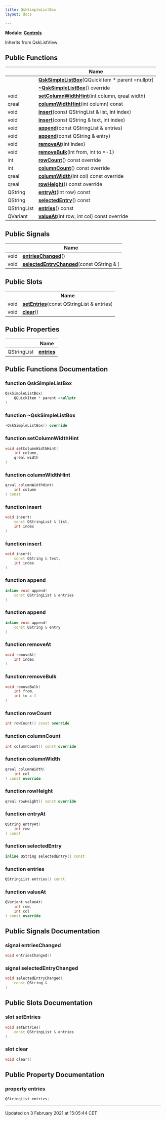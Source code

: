 ```yaml
---
title: QskSimpleListBox
layout: docs

---
```



**Module:** **[Controls](/docs/modules/group__Controls/)**



Inherits from QskListView

## Public Functions

|                | Name           |
| -------------- | -------------- |
| | **[QskSimpleListBox](/docs/classes/classQskSimpleListBox/#function-qsksimplelistbox)**(QQuickItem * parent =nullptr) |
| | **[~QskSimpleListBox](/docs/classes/classQskSimpleListBox/#function-~qsksimplelistbox)**() override |
| void | **[setColumnWidthHint](/docs/classes/classQskSimpleListBox/#function-setcolumnwidthhint)**(int column, qreal width) |
| qreal | **[columnWidthHint](/docs/classes/classQskSimpleListBox/#function-columnwidthhint)**(int column) const |
| void | **[insert](/docs/classes/classQskSimpleListBox/#function-insert)**(const QStringList & list, int index) |
| void | **[insert](/docs/classes/classQskSimpleListBox/#function-insert)**(const QString & text, int index) |
| void | **[append](/docs/classes/classQskSimpleListBox/#function-append)**(const QStringList & entries) |
| void | **[append](/docs/classes/classQskSimpleListBox/#function-append)**(const QString & entry) |
| void | **[removeAt](/docs/classes/classQskSimpleListBox/#function-removeat)**(int index) |
| void | **[removeBulk](/docs/classes/classQskSimpleListBox/#function-removebulk)**(int from, int to =-1) |
| int | **[rowCount](/docs/classes/classQskSimpleListBox/#function-rowcount)**() const override |
| int | **[columnCount](/docs/classes/classQskSimpleListBox/#function-columncount)**() const override |
| qreal | **[columnWidth](/docs/classes/classQskSimpleListBox/#function-columnwidth)**(int col) const override |
| qreal | **[rowHeight](/docs/classes/classQskSimpleListBox/#function-rowheight)**() const override |
| QString | **[entryAt](/docs/classes/classQskSimpleListBox/#function-entryat)**(int row) const |
| QString | **[selectedEntry](/docs/classes/classQskSimpleListBox/#function-selectedentry)**() const |
| QStringList | **[entries](/docs/classes/classQskSimpleListBox/#function-entries)**() const |
| QVariant | **[valueAt](/docs/classes/classQskSimpleListBox/#function-valueat)**(int row, int col) const override |

## Public Signals

|                | Name           |
| -------------- | -------------- |
| void | **[entriesChanged](/docs/classes/classQskSimpleListBox/#signal-entrieschanged)**() |
| void | **[selectedEntryChanged](/docs/classes/classQskSimpleListBox/#signal-selectedentrychanged)**(const QString & ) |

## Public Slots

|                | Name           |
| -------------- | -------------- |
| void | **[setEntries](/docs/classes/classQskSimpleListBox/#slot-setentries)**(const QStringList & entries) |
| void | **[clear](/docs/classes/classQskSimpleListBox/#slot-clear)**() |

## Public Properties

|                | Name           |
| -------------- | -------------- |
| QStringList | **[entries](/docs/classes/classQskSimpleListBox/#property-entries)**  |

## Public Functions Documentation

### function QskSimpleListBox

```cpp
QskSimpleListBox(
    QQuickItem * parent =nullptr
)
```


### function ~QskSimpleListBox

```cpp
~QskSimpleListBox() override
```


### function setColumnWidthHint

```cpp
void setColumnWidthHint(
    int column,
    qreal width
)
```


### function columnWidthHint

```cpp
qreal columnWidthHint(
    int column
) const
```


### function insert

```cpp
void insert(
    const QStringList & list,
    int index
)
```


### function insert

```cpp
void insert(
    const QString & text,
    int index
)
```


### function append

```cpp
inline void append(
    const QStringList & entries
)
```


### function append

```cpp
inline void append(
    const QString & entry
)
```


### function removeAt

```cpp
void removeAt(
    int index
)
```


### function removeBulk

```cpp
void removeBulk(
    int from,
    int to =-1
)
```


### function rowCount

```cpp
int rowCount() const override
```


### function columnCount

```cpp
int columnCount() const override
```


### function columnWidth

```cpp
qreal columnWidth(
    int col
) const override
```


### function rowHeight

```cpp
qreal rowHeight() const override
```


### function entryAt

```cpp
QString entryAt(
    int row
) const
```


### function selectedEntry

```cpp
inline QString selectedEntry() const
```


### function entries

```cpp
QStringList entries() const
```


### function valueAt

```cpp
QVariant valueAt(
    int row,
    int col
) const override
```


## Public Signals Documentation

### signal entriesChanged

```cpp
void entriesChanged()
```


### signal selectedEntryChanged

```cpp
void selectedEntryChanged(
    const QString & 
)
```


## Public Slots Documentation

### slot setEntries

```cpp
void setEntries(
    const QStringList & entries
)
```


### slot clear

```cpp
void clear()
```


## Public Property Documentation

### property entries

```cpp
QStringList entries;
```


-------------------------------

Updated on  3 February 2021 at 15:05:44 CET